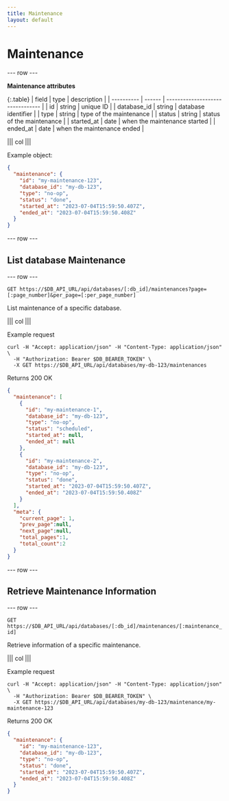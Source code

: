 ```yaml
---
title: Maintenance
layout: default
---
```


# Maintenance

--- row ---

**Maintenance attributes**

{:.table}
| field       | type   | description                      |
| ----------  | ------ | -------------------------------- |
| id          | string | unique ID                        |
| database_id | string | database identifier              |
| type        | string | type of the maintenance          |
| status      | string | status of the maintenance        |
| started_at  | date   | when the maintenance started     |
| ended_at    | date   | when the maintenance ended       |

||| col |||

Example object:

```json
{
  "maintenance": {
    "id": "my-maintenance-123",
    "database_id": "my-db-123",
    "type": "no-op",
    "status": "done",
    "started_at": "2023-07-04T15:59:50.407Z",
    "ended_at": "2023-07-04T15:59:50.408Z"
  }
}
```
--- row ---

## List database Maintenance

--- row ---

`GET https://$DB_API_URL/api/databases/[:db_id]/maintenances?page=[:page_number]&per_page=[:per_page_number]`

List maintenance of a specific database.

||| col |||

Example request

```shell
curl -H "Accept: application/json" -H "Content-Type: application/json" \
  -H "Authorization: Bearer $DB_BEARER_TOKEN" \
  -X GET https://$DB_API_URL/api/databases/my-db-123/maintenances
```

Returns 200 OK

```json
{
  "maintenance": [
    {
      "id": "my-maintenance-1",
      "database_id": "my-db-123",
      "type": "no-op",
      "status": "scheduled",
      "started_at": null,
      "ended_at": null
    },
    {
      "id": "my-maintenance-2",
      "database_id": "my-db-123",
      "type": "no-op",
      "status": "done",
      "started_at": "2023-07-04T15:59:50.407Z",
      "ended_at": "2023-07-04T15:59:50.408Z"
    }
  ],
  "meta": {
    "current_page": 1,
    "prev_page":null,
    "next_page":null,
    "total_pages":1,
    "total_count":2
  }
}
```

--- row ---

## Retrieve Maintenance Information

--- row ---

`GET https://$DB_API_URL/api/databases/[:db_id]/maintenances/[:maintenance_id]`

Retrieve information of a specific maintenance.

||| col |||

Example request

```shell
curl -H "Accept: application/json" -H "Content-Type: application/json" \
  -H "Authorization: Bearer $DB_BEARER_TOKEN" \
  -X GET https://$DB_API_URL/api/databases/my-db-123/maintenance/my-maintenance-123
```

Returns 200 OK

```json
{
  "maintenance": {
    "id": "my-maintenance-123",
    "database_id": "my-db-123",
    "type": "no-op",
    "status": "done",
    "started_at": "2023-07-04T15:59:50.407Z",
    "ended_at": "2023-07-04T15:59:50.408Z"
  }
}
```

